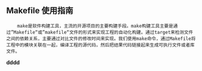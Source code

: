 ## Makefile 使用指南

~~~~
    make是软件构建工具，主流的开源项目的主要构建手段。make构建工具主要是通过”Makefile“或”makefile“文件的形式来实现工程的自动化构建。通过target来检测文件之间的依赖关系，主要通过对比文件的修改时间来实现。我们使用make命令，通过Makefile将工程中的模块关联在一起，编译工程的源代码，然后把结果代码链接起来生成可执行文件或者库文件。
~~~~

**dddd**